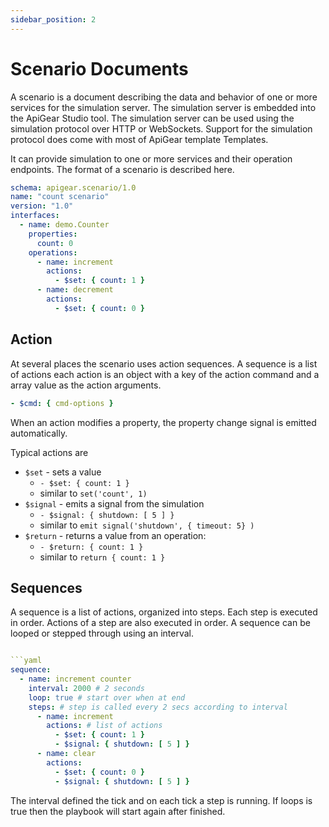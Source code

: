 ```yaml
---
sidebar_position: 2
---
```


# Scenario Documents

A scenario is a document describing the data and behavior of one or more services for the simulation server. The simulation server is embedded into the ApiGear Studio tool. The simulation server can be used using the simulation protocol over HTTP or WebSockets. Support for the simulation protocol does come with most of ApiGear template Templates.

It can provide simulation to one or more services and their operation endpoints. The format of a scenario is described here.

```yaml
schema: apigear.scenario/1.0
name: "count scenario"
version: "1.0"
interfaces:
  - name: demo.Counter
    properties:
      count: 0
    operations:
      - name: increment
        actions:
          - $set: { count: 1 }
      - name: decrement
        actions:
          - $set: { count: 0 }
```

## Action

At several places the scenario uses action sequences. A sequence is a list of actions each action is an object with a key of the action command and a array value as the action arguments.

```yaml
- $cmd: { cmd-options }
```

When an action modifies a property, the property change signal is emitted automatically.

Typical actions are

- `$set` - sets a value 
  - `- $set: { count: 1 }` 
  - similar to `set('count', 1)`
- `$signal` - emits a signal from the simulation
  - `- $signal: { shutdown: [ 5 ] }` 
  - similar to `emit signal('shutdown', { timeout: 5} )`
- `$return` - returns a value from an operation: 
  - `- $return: { count: 1 }` 
  - similar to `return { count: 1 }`

## Sequences

A sequence is a list of actions, organized into steps. Each step is executed in order. Actions of a step are also executed in order. A sequence can be looped or stepped through using an interval.


```yaml

```yaml
sequence:
  - name: increment counter
    interval: 2000 # 2 seconds
    loop: true # start over when at end
    steps: # step is called every 2 secs according to interval
      - name: increment
        actions: # list of actions
          - $set: { count: 1 }
          - $signal: { shutdown: [ 5 ] }
      - name: clear
        actions:
          - $set: { count: 0 }
          - $signal: { shutdown: [ 5 ] }
```

The interval defined the tick and on each tick a step is running. If loops is true then the playbook will start again after finished.

